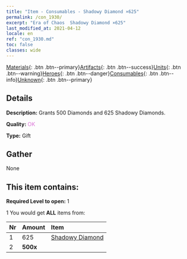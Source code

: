 ```yaml
---
title: "Item - Consumables - Shadowy Diamond ×625"
permalink: /con_1930/
excerpt: "Era of Chaos  Shadowy Diamond ×625"
last_modified_at: 2021-04-12
locale: en
ref: "con_1930.md"
toc: false
classes: wide
---
```

 [Materials](/){: .btn .btn--primary}[Artifacts](/Artifacts/){: .btn .btn--success}[Units](/Units/){: .btn .btn--warning}[Heroes](/Heroes/){: .btn .btn--danger}[Consumables](/Consumables/){: .btn .btn--info}[Unknown](/Unknown/){: .btn .btn--primary}

## Details
 **Description:** Grants 500 Diamonds and 625 Shadowy Diamonds.

 **Quality:** <span style="color: #DA70D6">OK</span>

 **Type:** Gift

## Gather

  None

## This item contains:

 **Required Level to open:** 1

 1 You would get **ALL** items  from:

  | Nr | Amount |     Item    |
  |:---|:-------|:------------|
  | 1 | 625 | [Shadowy Diamond](/Items/con_554/) | 
  | 2 |  **500x** | <i class="fas fa-gem"/> |  | 
